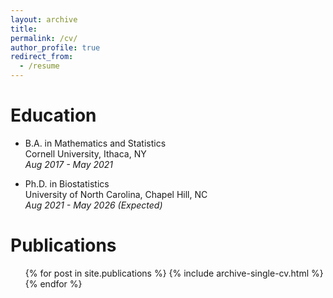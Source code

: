 ```yaml
---
layout: archive
title: 
permalink: /cv/
author_profile: true
redirect_from:
  - /resume
---
```



Education
======
* B.A. in Mathematics and Statistics  
Cornell University, Ithaca, NY  
*Aug 2017 - May 2021*

* Ph.D. in Biostatistics  
University of North Carolina, Chapel Hill, NC  
*Aug 2021 - May 2026 (Expected)*



Publications
======
  <ul>{% for post in site.publications %}
    {% include archive-single-cv.html %}
  {% endfor %}</ul>

